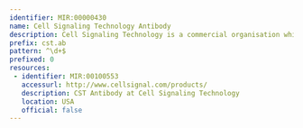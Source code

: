 ```yaml
---
identifier: MIR:00000430
name: Cell Signaling Technology Antibody
description: Cell Signaling Technology is a commercial organisation which provides a pathway portal to showcase their phospho-antibody products. This collection references antibody products.
prefix: cst.ab
pattern: ^\d+$
prefixed: 0
resources:
 - identifier: MIR:00100553
   accessurl: http://www.cellsignal.com/products/
   description: CST Antibody at Cell Signaling Technology
   location: USA
   official: false
---
```

